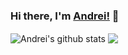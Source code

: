 ### Hi there, I'm [Andrei!](https://andreimelo.com) 👋

  <img align="center" src="https://github-readme-stats.vercel.app/api?username=andreimelo&show_icons=true&theme=tokyonight" alt="Andrei's github stats"/>
  <img align="center" src="https://github-readme-stats.anuraghazra1.vercel.app/api/top-langs/?username=andreimelo&layout=compact&theme=tokyonight" />
 


<!--
**andreimelo/andreimelo** is a ✨ _special_ ✨ repository because its `README.md` (this file) appears on your GitHub profile.

Here are some ideas to get you started:

- 🔭 I’m currently working on ...
- 🌱 I’m currently learning ...
- 👯 I’m looking to collaborate on ...
- 🤔 I’m looking for help with ...
- 💬 Ask me about ...
- 📫 How to reach me: ...
- 😄 Pronouns: ...
- ⚡ Fun fact: ...
-->
